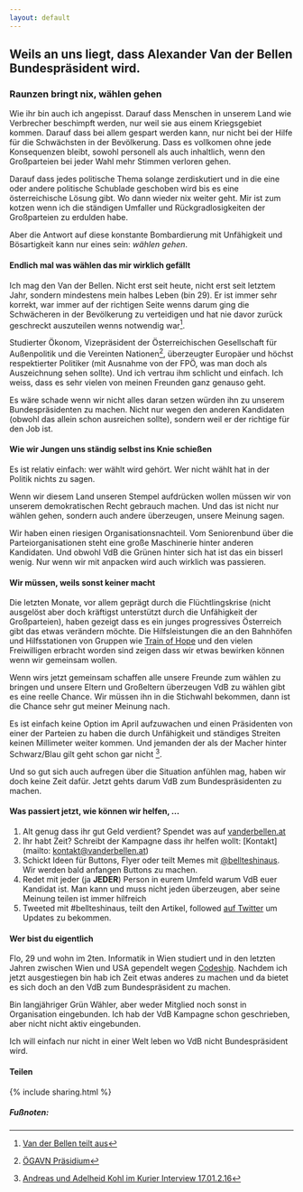 ```yaml
---
layout: default
---
```


## Weils an uns liegt, dass Alexander Van der Bellen Bundespräsident wird.

### Raunzen bringt nix, wählen gehen

Wie ihr bin auch ich angepisst. Darauf dass Menschen in unserem Land wie Verbrecher beschimpft werden, nur weil sie aus einem Kriegsgebiet kommen. Darauf dass bei allem gespart werden kann, nur nicht bei der Hilfe für die Schwächsten in der Bevölkerung. Dass es vollkomen ohne jede Konsequenzen bleibt, sowohl personell als auch inhaltlich, wenn den Großparteien bei jeder Wahl mehr Stimmen verloren gehen.

Darauf dass jedes politische Thema solange zerdiskutiert und in die eine oder andere politische Schublade geschoben wird bis es eine österreichische Lösung gibt. Wo dann wieder nix weiter geht. Mir ist zum kotzen wenn ich die ständigen Umfaller und Rückgradlosigkeiten der Großparteien zu erdulden habe.

Aber die Antwort auf diese konstante Bombardierung mit Unfähigkeit und Bösartigkeit kann nur eines sein: *wählen gehen*.

#### Endlich mal was wählen das mir wirklich gefällt

Ich mag den Van der Bellen. Nicht erst seit heute, nicht erst seit letztem Jahr, sondern mindestens mein halbes Leben (bin 29). Er ist immer sehr korrekt, war immer auf der richtigen Seite wenns darum ging die Schwächeren in der Bevölkerung zu verteidigen und hat nie davor zurück geschreckt auszuteilen wenns notwendig war[^1].

Studierter Ökonom, Vizepräsident der Österreichischen Gesellschaft für Außenpolitik und die Vereinten Nationen[^2], überzeugter Europäer und höchst respektierter Politiker (mit Ausnahme von der FPÖ, was man doch als Auszeichnung sehen sollte). Und ich vertrau ihm schlicht und einfach. Ich weiss, dass es sehr vielen von meinen Freunden ganz genauso geht.

Es wäre schade wenn wir nicht alles daran setzen würden ihn zu unserem Bundespräsidenten zu machen. Nicht nur wegen den anderen Kandidaten (obwohl das allein schon ausreichen sollte), sondern weil er der richtige für den Job ist.

#### Wie wir Jungen uns ständig selbst ins Knie schießen

Es ist relativ einfach: wer wählt wird gehört. Wer nicht wählt hat in der Politik nichts zu sagen.

Wenn wir diesem Land unseren Stempel aufdrücken wollen müssen wir von unserem demokratischen Recht gebrauch machen. Und das ist nicht nur wählen gehen, sondern auch andere überzeugen, unsere Meinung sagen.

Wir haben einen riesigen Organisationsnachteil. Vom Seniorenbund über die Parteiorganisationen steht eine große Maschinerie hinter anderen Kandidaten. Und obwohl VdB die Grünen hinter sich hat ist das ein bisserl wenig. Nur wenn wir mit anpacken wird auch wirklich was passieren.

#### Wir müssen, weils sonst keiner macht

Die letzten Monate, vor allem geprägt durch die Flüchtlingskrise (nicht ausgelöst aber doch kräftigst unterstützt durch die Unfähigkeit der Großparteien), haben gezeigt dass es ein junges progressives Österreich gibt das etwas verändern möchte. Die Hilfsleistungen die an den Bahnhöfen und Hilfsstationen von Gruppen wie [Train of Hope](http://www.trainofhope.at/) und den vielen Freiwilligen erbracht worden sind zeigen dass wir etwas bewirken können wenn wir gemeinsam wollen.

Wenn wirs jetzt gemeinsam schaffen alle unsere Freunde zum wählen zu bringen und unsere Eltern und Großeltern überzeugen VdB zu wählen gibt es eine reelle Chance. Wir müssen ihn in die Stichwahl bekommen, dann ist die Chance sehr gut meiner Meinung nach.

Es ist einfach keine Option im April aufzuwachen und einen Präsidenten von einer der Parteien zu haben die durch Unfähigkeit und ständiges Streiten keinen Millimeter weiter kommen. Und jemanden der als der Macher hinter Schwarz/Blau gilt geht schon gar nicht [^3].

Und so gut sich auch aufregen über die Situation anfühlen mag, haben wir doch keine Zeit dafür. Jetzt gehts darum VdB zum Bundespräsidenten zu machen.

#### Was passiert jetzt, wie können wir helfen, ...

1. Alt genug dass ihr gut Geld verdient? Spendet was auf [vanderbellen.at](https://www.vanderbellen.at)
2. Ihr habt Zeit? Schreibt der Kampagne dass ihr helfen wollt: [Kontakt](mailto: kontakt@vanderbellen.at)
3. Schickt Ideen für Buttons, Flyer oder teilt Memes mit [@bellteshinaus](https://twitter.com/bellteshinaus). Wir werden bald anfangen Buttons zu machen.
4. Redet mit jeder (ja **JEDER**) Person in eurem Umfeld warum VdB euer Kandidat ist. Man kann und muss nicht jeden überzeugen, aber seine Meinung teilen ist immer hilfreich
5. Tweeted mit #bellteshinaus, teilt den Artikel, followed [auf Twitter](https://twitter.com/bellteshinaus) um Updates zu bekommen.

#### Wer bist du eigentlich

Flo, 29 und wohn im 2ten. Informatik in Wien studiert und in den letzten Jahren zwischen Wien und USA gependelt wegen [Codeship](https://codeship.com). Nachdem ich jetzt ausgestiegen bin hab ich Zeit etwas anderes zu machen und da bietet es sich doch an den VdB zum Bundespräsident zu machen.

Bin langjähriger Grün Wähler, aber weder Mitglied noch sonst in Organisation eingebunden. Ich hab der VdB Kampagne schon geschrieben, aber nicht nicht aktiv eingebunden.

Ich will einfach nur nicht in einer Welt leben wo VdB nicht Bundespräsident wird.

#### Teilen
{% include sharing.html %}

##### Fußnoten:

[^1]: [Van der Bellen teilt aus](https://www.youtube.com/watch?v=fHrLCkPLufk)
[^2]: [ÖGAVN Präsidium](http://www.oegavn.org/index.php?option=com_content&task=view&id=57)

[^3]: [Andreas und Adelheid Kohl im Kurier Interview 17.01.2.16](http://kurier.at/politik/inland/adelheid-khol-ich-habe-ihn-bekraeftigt-anzutreten/175.439.817)
